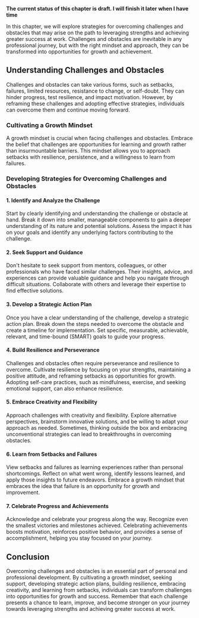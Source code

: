 **The current status of this chapter is draft. I will finish it later when I have time**

In this chapter, we will explore strategies for overcoming challenges and obstacles that may arise on the path to leveraging strengths and achieving greater success at work. Challenges and obstacles are inevitable in any professional journey, but with the right mindset and approach, they can be transformed into opportunities for growth and achievement.

Understanding Challenges and Obstacles
--------------------------------------

Challenges and obstacles can take various forms, such as setbacks, failures, limited resources, resistance to change, or self-doubt. They can hinder progress, test resilience, and impact motivation. However, by reframing these challenges and adopting effective strategies, individuals can overcome them and continue moving forward.

### Cultivating a Growth Mindset

A growth mindset is crucial when facing challenges and obstacles. Embrace the belief that challenges are opportunities for learning and growth rather than insurmountable barriers. This mindset allows you to approach setbacks with resilience, persistence, and a willingness to learn from failures.

### Developing Strategies for Overcoming Challenges and Obstacles

#### 1. Identify and Analyze the Challenge

Start by clearly identifying and understanding the challenge or obstacle at hand. Break it down into smaller, manageable components to gain a deeper understanding of its nature and potential solutions. Assess the impact it has on your goals and identify any underlying factors contributing to the challenge.

#### 2. Seek Support and Guidance

Don't hesitate to seek support from mentors, colleagues, or other professionals who have faced similar challenges. Their insights, advice, and experiences can provide valuable guidance and help you navigate through difficult situations. Collaborate with others and leverage their expertise to find effective solutions.

#### 3. Develop a Strategic Action Plan

Once you have a clear understanding of the challenge, develop a strategic action plan. Break down the steps needed to overcome the obstacle and create a timeline for implementation. Set specific, measurable, achievable, relevant, and time-bound (SMART) goals to guide your progress.

#### 4. Build Resilience and Perseverance

Challenges and obstacles often require perseverance and resilience to overcome. Cultivate resilience by focusing on your strengths, maintaining a positive attitude, and reframing setbacks as opportunities for growth. Adopting self-care practices, such as mindfulness, exercise, and seeking emotional support, can also enhance resilience.

#### 5. Embrace Creativity and Flexibility

Approach challenges with creativity and flexibility. Explore alternative perspectives, brainstorm innovative solutions, and be willing to adapt your approach as needed. Sometimes, thinking outside the box and embracing unconventional strategies can lead to breakthroughs in overcoming obstacles.

#### 6. Learn from Setbacks and Failures

View setbacks and failures as learning experiences rather than personal shortcomings. Reflect on what went wrong, identify lessons learned, and apply those insights to future endeavors. Embrace a growth mindset that embraces the idea that failure is an opportunity for growth and improvement.

#### 7. Celebrate Progress and Achievements

Acknowledge and celebrate your progress along the way. Recognize even the smallest victories and milestones achieved. Celebrating achievements boosts motivation, reinforces positive behavior, and provides a sense of accomplishment, helping you stay focused on your journey.

Conclusion
----------

Overcoming challenges and obstacles is an essential part of personal and professional development. By cultivating a growth mindset, seeking support, developing strategic action plans, building resilience, embracing creativity, and learning from setbacks, individuals can transform challenges into opportunities for growth and success. Remember that each challenge presents a chance to learn, improve, and become stronger on your journey towards leveraging strengths and achieving greater success at work.
